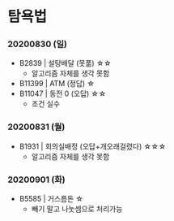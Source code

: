 # 탐욕법

### 20200830 (일)
- B2839 | 설탕배달 (못풂) ☆☆
  - 알고리즘 자체를 생각 못함
- B11399 | ATM (정답) ☆
- B11047 | 동전 0 (오답) ☆☆
  - 조건 실수


### 20200831 (월)
- B1931 | 회의실배정 (오답+개오래걸렸다) ☆☆☆
  - 알고리즘 자체를 생각 못함


### 20200901 (화)
- B5585 | 거스름돈 ☆
  - 빼기 말고 나눗셈으로 처리가능
